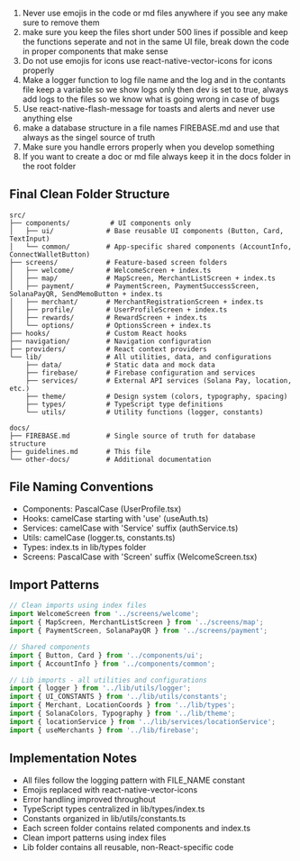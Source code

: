 1. Never use emojis in the code or md files anywhere if you see any make sure to remove them
2. make sure you keep the files short under 500 lines if possible and keep the functions seperate and not in the same UI file, break down the code in proper components that make sense
3. Do not use emojis for icons use react-native-vector-icons for icons properly
4. Make a logger function to log file name and the log and in the contants file keep a variable so we show logs only then dev is set to true, always add logs to the files so we know what is going wrong in case of bugs
5. Use react-native-flash-message for toasts and alerts and never use anything else
6. make a database structure in a file names FIREBASE.md and use that always as the singel source of truth
7. Make sure you handle errors properly when you develop something
8. If you want to create a doc or md file always keep it in the docs folder in the root folder

## Final Clean Folder Structure

```
src/
├── components/          # UI components only
│   ├── ui/             # Base reusable UI components (Button, Card, TextInput)
│   └── common/         # App-specific shared components (AccountInfo, ConnectWalletButton)
├── screens/            # Feature-based screen folders
│   ├── welcome/        # WelcomeScreen + index.ts
│   ├── map/            # MapScreen, MerchantListScreen + index.ts
│   ├── payment/        # PaymentScreen, PaymentSuccessScreen, SolanaPayQR, SendMemoButton + index.ts
│   ├── merchant/       # MerchantRegistrationScreen + index.ts
│   ├── profile/        # UserProfileScreen + index.ts
│   ├── rewards/        # RewardScreen + index.ts
│   └── options/        # OptionsScreen + index.ts
├── hooks/              # Custom React hooks
├── navigation/         # Navigation configuration
├── providers/          # React context providers
└── lib/                # All utilities, data, and configurations
    ├── data/           # Static data and mock data
    ├── firebase/       # Firebase configuration and services
    ├── services/       # External API services (Solana Pay, location, etc.)
    ├── theme/          # Design system (colors, typography, spacing)
    ├── types/          # TypeScript type definitions
    └── utils/          # Utility functions (logger, constants)

docs/
├── FIREBASE.md         # Single source of truth for database structure
├── guidelines.md       # This file
└── other-docs/         # Additional documentation
```


## File Naming Conventions

- Components: PascalCase (UserProfile.tsx)
- Hooks: camelCase starting with 'use' (useAuth.ts)
- Services: camelCase with 'Service' suffix (authService.ts)
- Utils: camelCase (logger.ts, constants.ts)
- Types: index.ts in lib/types folder
- Screens: PascalCase with 'Screen' suffix (WelcomeScreen.tsx)

## Import Patterns

```typescript
// Clean imports using index files
import WelcomeScreen from '../screens/welcome';
import { MapScreen, MerchantListScreen } from '../screens/map';
import { PaymentScreen, SolanaPayQR } from '../screens/payment';

// Shared components
import { Button, Card } from '../components/ui';
import { AccountInfo } from '../components/common';

// Lib imports - all utilities and configurations
import { logger } from '../lib/utils/logger';
import { UI_CONSTANTS } from '../lib/utils/constants';
import { Merchant, LocationCoords } from '../lib/types';
import { SolanaColors, Typography } from '../lib/theme';
import { locationService } from '../lib/services/locationService';
import { useMerchants } from '../lib/firebase';
```

## Implementation Notes

- All files follow the logging pattern with FILE_NAME constant
- Emojis replaced with react-native-vector-icons
- Error handling improved throughout
- TypeScript types centralized in lib/types/index.ts
- Constants organized in lib/utils/constants.ts
- Each screen folder contains related components and index.ts
- Clean import patterns using index files
- Lib folder contains all reusable, non-React-specific code